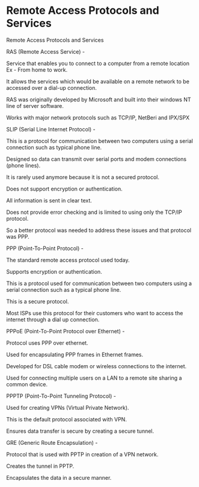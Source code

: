 # Remote Access Protocols and Services

Remote Access Protocols and Services

RAS \(Remote Access Service\) -

Service that enables you to connect to a computer from a remote location Ex - From home to work.

It allows the services which would be available on a remote network to be accessed over a dial-up connection.

RAS was originally developed by Microsoft and built into their windows NT line of server software.

Works with major network protocols such as TCP/IP, NetBeri and IPX/SPX

SLIP \(Serial Line Internet Protocol\) -

This is a protocol for communication between two computers using a serial connection such as typical phone line.

Designed so data can transmit over serial ports and modem connections \(phone lines\).

It is rarely used anymore because it is not a secured protocol.

Does not support encryption or authentication.

All information is sent in clear text.

Does not provide error checking and is limited to using only the TCP/IP protocol.

So a better protocol was needed to address these issues and that protocol was PPP.

PPP \(Point-To-Point Protocol\) -

The standard remote access protocol used today.

Supports encryption or authentication.

This is a protocol used for communication between two computers using a serial connection such as a typical phone line.

This is a secure protocol.

Most ISPs use this protocol for their customers who want to access the internet through a dial up connection.

PPPoE \(Point-To-Point Protocol over Ethernet\) -

Protocol uses PPP over ethernet.

Used for encapsulating PPP frames in Ethernet frames.

Developed for DSL cable modem or wireless connections to the internet.

Used for connecting multiple users on a LAN to a remote site sharing a common device.

PPPTP \(Point-To-Point Tunneling Protocol\) -

Used for creating VPNs \(Virtual Private Network\).

This is the default protocol associated with VPN.

Ensures data transfer is secure by creating a secure tunnel.

GRE \(Generic Route Encapsulation\) -

Protocol that is used with PPTP in creation of a VPN network.

Creates the tunnel in PPTP.

Encapsulates the data in a secure manner.

